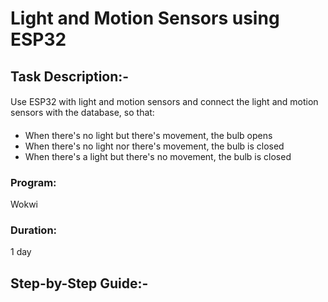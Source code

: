 # Light and Motion Sensors using ESP32
#### 
## Task Description:-
#### 
Use ESP32 with light and motion sensors and connect the light and motion sensors with the database, so that:
#### 
- When there's no light but there's movement, the bulb opens 
- When there's no light nor there's movement, the bulb is closed
- When there's a light but there's no movement, the bulb is closed
#### 
### Program:
Wokwi
#### 
### Duration:
1 day
#### 
## Step-by-Step Guide:-
#### 
